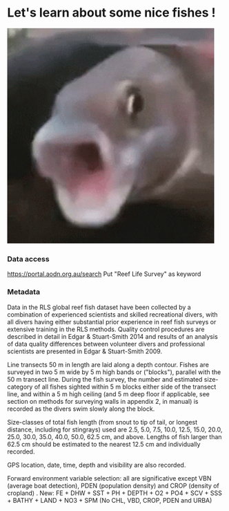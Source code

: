 # Let's learn about some nice fishes !
![](https://github.com/shadyagamal/MVR_ReefFish/blob/main/fish.gif)


### Data access
https://portal.aodn.org.au/search
Put "Reef Life Survey" as keyword


### Metadata
Data in the RLS global reef fish dataset have been collected by a combination of experienced scientists and skilled recreational divers, with all divers having either substantial prior experience in reef fish surveys or extensive training in the RLS methods. Quality control procedures are described in detail in Edgar & Stuart-Smith 2014 and results of an analysis of data quality differences between volunteer divers and professional scientists are presented in Edgar & Stuart-Smith 2009.

Line transects 50 m in length are laid along a depth contour. Fishes are surveyed in two 5 m wide by 5 m high bands or ("blocks"), parallel with the 50 m transect line. During the fish survey, the number and estimated size-category of all fishes sighted within 5 m blocks either side of the transect line, and within a 5 m high ceiling (and 5 m deep floor if applicable, see section on methods for surveying walls in appendix 2, in manual) is recorded as the divers swim slowly along the block.

Size-classes of total fish length (from snout to tip of tail, or longest distance, including for stingrays) used are 2.5, 5.0, 7.5, 10.0, 12.5, 15.0, 20.0, 25.0, 30.0, 35.0, 40.0, 50.0, 62.5 cm, and above. Lengths of fish larger than 62.5 cm should be estimated to the nearest 12.5 cm and individually recorded.

GPS location, date, time, depth and visibility are also recorded.




Forward environment variable selection: all are significative except VBN (average boat detection), PDEN (population density) and CROP (density of cropland)
.
New: FE + DHW + SST + PH + DEPTH + O2 + PO4 + SCV + SSS + BATHY + LAND + NO3 + SPM  (No CHL, VBD, CROP, PDEN and URBA)
